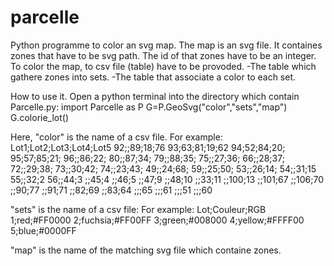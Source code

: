 # parcelle
Python programme to color an svg map.
The map is an svg file. It containes zones
that have to be svg path.
The id of that zones have to be an integer.
To color the map, to csv file (table) have to be provoded.
-The table which gathere zones into sets.
-The table that associate a color to each set.

How to use it. Open a python terminal into the directory which contain Parcelle.py:
import Parcelle as P
G=P.GeoSvg("color","sets","map")
G.colorie_lot()

Here, 
"color" is the name of a csv file. 
For example:
Lot1;Lot2;Lot3;Lot4;Lot5
92;;89;18;76
93;63;81;19;62
94;52;84;20;
95;57;85;21;
96;;86;22;
80;;87;34;
79;;88;35;
75;;27;36;
66;;28;37;
72;;29;38;
73;;30;42;
74;;23;43;
49;;24;68;
59;;25;50;
53;;26;14;
54;;31;15
55;;32;2
56;;44;3
;;45;4
;;46;5
;;47;9
;;48;10
;;33;11
;;100;13
;;101;67
;;106;70
;;90;77
;;91;71
;;82;69
;;83;64
;;;65
;;;61
;;;51
;;;60

"sets" is the name of a csv file:
For example:
Lot;Couleur;RGB
1;red;#FF0000
2;fuchsia;#FF00FF
3;green;#008000
4;yellow;#FFFF00
5;blue;#0000FF

"map" is the name of the matching svg file which containe
zones.
